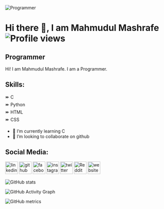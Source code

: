![Programmer](https://pbs.twimg.com/profile_banners/1222442423089008640/1661974441/1080x360)
# Hi there 👋, I am Mahmudul Mashrafe                                     </br> ![Profile views](https://gpvc.arturio.dev/mahmudulmashrafe) 
## Programmer

 

Hi! I am Mahmudul Mashrafe. I am a Programmer.

## Skills: 
⏩ C <br>
⏩ Python <br>
⏩ HTML <br>
⏩ CSS <br>

- 🌱 I’m currently learning C 
- 👯 I’m looking to collaborate on github 

## Social Media:
[<img src='https://play-lh.googleusercontent.com/kMofEFLjobZy_bCuaiDogzBcUT-dz3BBbOrIEjJ-hqOabjK8ieuevGe6wlTD15QzOqw' alt='linkedin' height='40'>](https://www.linkedin.com/in/mahmudulmashrafe/)  [<img src='https://imgs.search.brave.com/uZ3w9kTKDCmR5PrCI-mWJOqkXx_XlT14mNDEaNcRGu0/rs:fit:474:225:1/g:ce/aHR0cHM6Ly90c2Uz/Lm1tLmJpbmcubmV0/L3RoP2lkPU9JUC5j/a2VVRmsteWlkMHZm/V25kNTZ3N3dBSGFI/YSZwaWQ9QXBp' alt='github' height='40'>](https://github.com/mahmudulmashrafe)  [<img src='https://moneyinc.com/wp-content/uploads/2016/05/Facebook.jpg' alt='facebook' height='40'>](https://www.facebook.com/mahmudulmashrafe)  [<img src='[[https://cdn.jsdelivr.net/npm/simple-icons@3.0.1/icons/instagram.svg](https://imgs.search.brave.com/WkWMEoWESA-wPyfKNDTDLcv0CpL6HoALgLT92SZkxnU/rs:fit:474:225:1/g:ce/aHR0cHM6Ly90c2U0/LmV4cGxpY2l0LmJp/bmcubmV0L3RoP2lk/PU9JUC5hWVZicUVG/YjJNLVNXc0JoX0xh/ZklRSGFIYSZwaWQ9/QXBp](https://imgs.search.brave.com/XMb_j8fR5LhAW5fbdQ9F0neOmMmh0fhjd6GCuetdyaA/rs:fit:478:225:1/g:ce/aHR0cHM6Ly90c2U0/Lm1tLmJpbmcubmV0/L3RoP2lkPU9JUC5q/d1J0cDVTS3Q4RWtR/OTJQRWV3eEt3SGFI/VyZwaWQ9QXBp))' alt='instagram' height='40'>](https://www.instagram.com/mahmudulmashrafe/)  [<img src='[https://cdn.jsdelivr.net/npm/simple-icons@3.0.1/icons/twitter.svg](https://imgs.search.brave.com/izrjl4GrscKpMR1lCII1PjE9Hj0BUTlRBk8poxznhW4/rs:fit:533:225:1/g:ce/aHR0cHM6Ly90c2Uy/Lm1tLmJpbmcubmV0/L3RoP2lkPU9JUC5Q/M0dKWmk4Wi1ER1B4/MUpTM3U1eU9nSGFH/bCZwaWQ9QXBp)' alt='twitter' height='40'>](https://twitter.com/iammashrafe)  [<img src='[https://cdn.jsdelivr.net/npm/simple-icons@3.0.1/icons/reddit.svg](https://imgs.search.brave.com/pYg-7FafPn37MOz9JD6ISKMgFf2WsDk_mbH4c7tzPMM/rs:fit:474:225:1/g:ce/aHR0cHM6Ly90c2Uy/Lm1tLmJpbmcubmV0/L3RoP2lkPU9JUC4w/WG44T0dMUzZNSDhP/aVFIUTczMmpnSGFI/YSZwaWQ9QXBp)' alt='Reddit' height='40'>](https://www.reddit.com/user/MahmudulMashrafe)  [<img src='[https://cdn.jsdelivr.net/npm/simple-icons@3.0.1/icons/icloud.svg](https://1.bp.blogspot.com/-OjfEFnZdq0M/Xt9EKnSI8BI/AAAAAAAAALA/P3kRfyRSDnkl0N7n9GVuj8HHG3Ka4uUgACK4BGAsYHg/Untitled%2B%25282%2529.png)' alt='website' height='40'>](https://mahmudulmashrafe.blogspot.com/)  

![GitHub stats](https://github-readme-stats.vercel.app/api?username=mahmudulmashrafe&show_icons=true)  

![GitHub Activity Graph](https://activity-graph.herokuapp.com/graph?username=mahmudulmashrafe)  

![GitHub metrics](https://metrics.lecoq.io/mahmudulmashrafe)  




